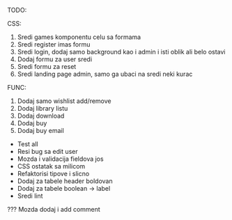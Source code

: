 TODO:

CSS:

1. Sredi games komponentu celu sa formama
2. Sredi register imas formu
3. Sredi login, dodaj samo background kao i admin i isti oblik ali belo ostavi
4. Dodaj formu za user sredi
5. Sredi formu za reset
6. Sredi landing page admin, samo ga ubaci na sredi neki kurac

FUNC:

1. Dodaj samo wishlist add/remove
2. Dodaj library listu
3. Dodaj download
4. Dodaj buy
5. Dodaj buy email

- Test all
- Resi bug sa edit user
- Mozda i validacija fieldova jos
- CSS ostatak sa milicom
- Refaktorisi tipove i slicno
- Dodaj za tabele header boldovan
- Dodaj za tabele boolean -> label
- Sredi lint

??? Mozda dodaj i add comment

<!-- Pop prosledi ga samo na payment i download sa odgovarajucim podacima
import React, { useState } from 'react';
import PopupModal from '../Common/PopupModal';
import { Button } from '@mui/material';

export default function Home() {
const [open, setOpen] = useState(false);

const handleOpen = () => {
setOpen(true);
};

const handleClose = () => {
setOpen(false);
};

return (

<div>
<Button onClick={handleOpen}>Open Modal</Button>
<PopupModal text='' open={open} onClose={handleClose} timeout={3000} />
</div>
);
} -->

<!-- Svi podaci,
Trailer sa svim slikama
Image ovaj samo
Add to wishlist
Buy -->
